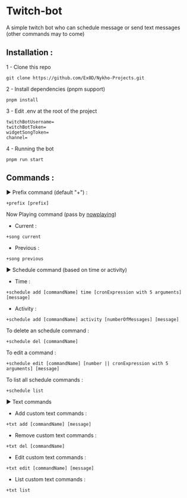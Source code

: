 # Twitch-bot
A simple twitch bot who can schedule message or send text messages (other commands may to come)

## Installation :
1 - Clone this repo
```
git clone https://github.com/Ex0D/Nykho-Projects.git
```
2 - Install dependencies (pnpm support)
```
pnpm install
```
3 - Edit .env at the root of the project
```
twitchBotUsername=
twitchBotToken=
widgetSongToken=
channel=
```
4 - Running the bot
```
pnpm run start
```

## Commands :
► Prefix command (default "+") :
```
+prefix [prefix]
```

Now Playing command (pass by [nowplaying](https://nowplaying.site))
- Current :
```
+song current
```
- Previous :
```
+song previous
```

► Schedule command (based on time or activity)
- Time :
```
+schedule add [commandName] time [cronExpression with 5 arguments] [message]
```
- Activity :
```
+schedule add [commandName] activity [numberOfMessages] [message]
```

To delete an schedule command :
```
+schedule del [commandName]
```

To edit a command :
```
+schedule edit [commandName] [number || cronExpression with 5 arguments] [message]
```

To list all schedule commands :
```
+schedule list
```

► Text commands

- Add custom text commands :
```
+txt add [commandName] [message]
```
- Remove custom text commands :
```
+txt del [commandName]
```
- Edit custom text commands :
```
+txt edit [commandName] [message]
```
- List custom text commands :
```
+txt list
```
